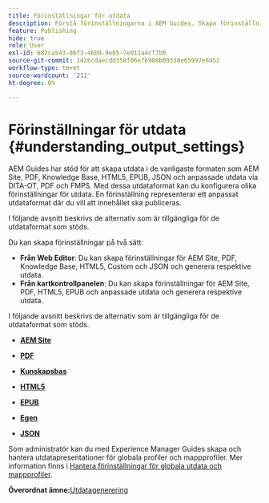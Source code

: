 ```yaml
---
title: Förinställningar för utdata
description: Förstå förinställningarna i AEM Guides. Skapa förinställningar från webbredigeraren och kartpanelen för AEM-webbplatserna PDF, HTML5, EPUB, anpassade format och JSON-format.
feature: Publishing
hide: true
role: User
exl-id: 682ca543-86f3-46b0-9e05-7e011a4cf7b8
source-git-commit: 1426cdaecdd358f06e76908b09330e65997e8452
workflow-type: tm+mt
source-wordcount: '211'
ht-degree: 0%

---
```


# Förinställningar för utdata {#understanding_output_settings}

AEM Guides har stöd för att skapa utdata i de vanligaste formaten som AEM Site, PDF, Knowledge Base, HTML5, EPUB, JSON och anpassade utdata via DITA-OT, PDF och FMPS. Med dessa utdataformat kan du konfigurera olika förinställningar för utdata. En förinställning representerar ett anpassat utdataformat där du vill att innehållet ska publiceras.

I följande avsnitt beskrivs de alternativ som är tillgängliga för de utdataformat som stöds.

Du kan skapa förinställningar på två sätt:

- **Från Web Editor**: Du kan skapa förinställningar för AEM Site, PDF, Knowledge Base, HTML5, Custom och JSON och generera respektive utdata.
- **Från kartkontrollpanelen**: Du kan skapa förinställningar för AEM Site, PDF, HTML5, EPUB och anpassade utdata och generera respektive utdata.

I följande avsnitt beskrivs de alternativ som är tillgängliga för de utdataformat som stöds.

- **[AEM Site](generate-output-aem-site.md)**

- **[PDF](generate-output-pdf.md)**

- **[Kunskapsbas](generate-output-knowledge-base.md)**

- **[HTML5](generate-output-html5.md)**

- **[EPUB](generate-output-epub.md)**

- **[Egen](generate-output-custom.md)**

- **[JSON](generate-output-json.md)**

Som administratör kan du med Experience Manager Guides skapa och hantera utdatapresentationer för globala profiler och mappprofiler. Mer information finns i [Hantera förinställningar för globala utdata och mappprofiler](./web-editor-manage-output-presets.md).

**Överordnat ämne:**&#x200B;[&#x200B; Utdatagenerering](generate-output.md)
